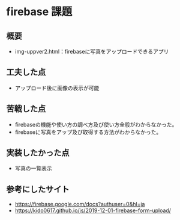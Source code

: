 # firebase 課題

## 概要
- img-uppver2.html：firebaseに写真をアップロードできるアプリ

## 工夫した点
- アップロード後に画像の表示が可能

## 苦戦した点
- firebaseの機能や使い方の調べ方及び使い方全般がわからなかった。
- firebaseに写真をアップ及び取得する方法がわからなかった。

## 実装したかった点
- 写真の一覧表示

## 参考にしたサイト
- https://firebase.google.com/docs?authuser=0&hl=ja
- https://kido0617.github.io/js/2019-12-01-firebase-form-upload/
